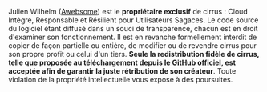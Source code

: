 Julien Wilhelm ([Awebsome](https://awebsome.fr)) est le __propriétaire exclusif__ de cirrus : Cloud Intègre, Responsable et Résilient pour Utilisateurs Sagaces. 
Le code source du logiciel étant diffusé dans un souci de transparence, chacun est en droit d'examiner son fonctionnement. Il est en revanche formellement interdit de copier de façon partielle ou entière, de modifier ou de revendre cirrus pour son propre profit ou celui d'un tiers. __Seule la redistribution fidèle de cirrus, telle que proposée au téléchargement depuis [le GitHub officiel](https://github.com/AwebsomeFr/cirrus), est acceptée afin de garantir la juste rétribution de son créateur__. 
Toute violation de la propriété intellectuelle vous expose à des poursuites.
